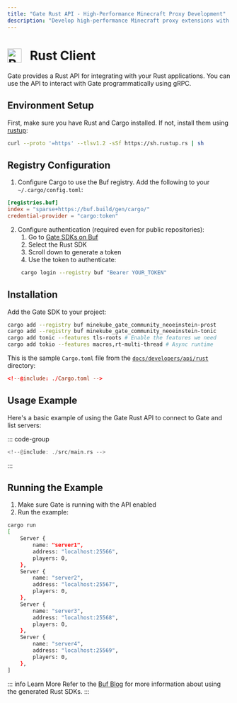 ```yaml
---
title: "Gate Rust API - High-Performance Minecraft Proxy Development"
description: "Develop high-performance Minecraft proxy extensions with Gate Rust API. Memory-safe and fast proxy plugin development."
---
```


# <img src="https://cdn.jsdelivr.net/gh/devicons/devicon/icons/rust/rust-original.svg" class="tech-icon" alt="Rust" /> Rust Client

Gate provides a Rust API for integrating with your Rust applications. You can use the API to interact with Gate programmatically using gRPC.

## Environment Setup

First, make sure you have Rust and Cargo installed. If not, install them using [rustup](https://rustup.rs/):

```bash
curl --proto '=https' --tlsv1.2 -sSf https://sh.rustup.rs | sh
```

## Registry Configuration

1. Configure Cargo to use the Buf registry. Add the following to your `~/.cargo/config.toml`:

```toml
[registries.buf]
index = "sparse+https://buf.build/gen/cargo/"
credential-provider = "cargo:token"
```

2. Configure authentication (required even for public repositories):
   1. Go to [Gate SDKs on Buf](https://buf.build/minekube/gate/sdks)
   2. Select the Rust SDK
   3. Scroll down to generate a token
   4. Use the token to authenticate:
   ```bash
    cargo login --registry buf "Bearer YOUR_TOKEN"
   ```

## Installation

Add the Gate SDK to your project:

```bash
cargo add --registry buf minekube_gate_community_neoeinstein-prost
cargo add --registry buf minekube_gate_community_neoeinstein-tonic
cargo add tonic --features tls-roots # Enable the features we need
cargo add tokio --features macros,rt-multi-thread # Async runtime
```

This is the sample `Cargo.toml` file from the [`docs/developers/api/rust`](https://github.com/minekube/gate/tree/master/.web/docs/developers/api/rust) directory:

```toml
<!--@include: ./Cargo.toml -->
```

## Usage Example

Here's a basic example of using the Gate Rust API to connect to Gate and list servers:

::: code-group

```rust [src/main.rs]
<!--@include: ./src/main.rs -->
```

:::

## Running the Example

1. Make sure Gate is running with the API enabled
2. Run the example:

```bash
cargo run
[
    Server {
        name: "server1",
        address: "localhost:25566",
        players: 0,
    },
    Server {
        name: "server2",
        address: "localhost:25567",
        players: 0,
    },
    Server {
        name: "server3",
        address: "localhost:25568",
        players: 0,
    },
    Server {
        name: "server4",
        address: "localhost:25569",
        players: 0,
    },
]
```

::: info Learn More
Refer to the [Buf Blog](https://buf.build/blog/bsr-generated-sdks-for-rust) for more information about using the generated Rust SDKs.
:::

<style>
.tech-icon {
  width: 32px;
  height: 32px;
  display: inline-block;
  vertical-align: middle;
  margin-right: 12px;
  position: relative;
  top: -2px;
}
</style>
